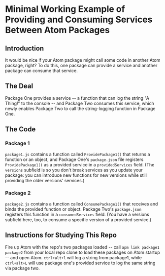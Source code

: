 # Minimal Working Example of Providing and Consuming Services Between Atom Packages

## Introduction

It would be nice if your Atom package might call some code in another Atom package, right? To do this, one package can provide a service and another package can consume that service.

## The Deal

Package One provides a service -- a function that can log the string "A Thing!" to the console -- and Package Two consumes this service, which newly enables Package Two to call the string-logging function in Package One.

## The Code

### Package 1

`package1.js` contains a function called `ProvidePackage1()` that returns a function or an object, and Package One's `package.json` file registers `ProvidePackage1()` as a provided service in a `providedServices` field. (The `versions` subfield is so you don't break services as you update your package: you can introduce new functions for new versions while still providing the older versions' services.)

### Package 2

`package2.js` contains a function called `ConsumePackage1()` that receives and binds the provided function or object. Package Two's `package.json` registers this function in a `consumedServices` field. (You have a versions subfield here, too, to consume a specific version of a provided service.)

## Instructions for Studying This Repo

Fire up Atom with the repo's two packages loaded -- call `apm link package1 package2` from your local repo clone to load these packages on Atom startup -- and open Atom. `ctrl+alt+l` will log a string from package1, while `ctrl+alt+L` will use package one's provided service to log the same string via package two.
